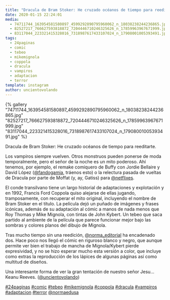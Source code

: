 ```yaml
---
title: "Dracula de Bram Stoker: He cruzado océanos de tiempo para reeditarte"
date: 2020-01-15 22:24:01
media: 
  - 74711744_163954581580897_4599292890795960062_n_18038238244236865.jpg
  - 82527217_766627593818872_7204446710246325626_n_17859963967671999.jpg
  - 83117044_223321415328016_7318987617433107024_n_17908001005393491.jpg
tags: 
  - 24paginas
  - comic
  - tebeo
  - mikemignola
  - coppola
  - dracula
  - vampiros
  - adaptacion
  - terror
template: instagram
author: uncientovolando
---
```


{% gallery "74711744_163954581580897_4599292890795960062_n_18038238244236865.jpg" "82527217_766627593818872_7204446710246325626_n_17859963967671999.jpg" "83117044_223321415328016_7318987617433107024_n_17908001005393491.jpg" %}

Dracula de Bram Stoker: He cruzado océanos de tiempo para reeditarte.

Los vampiros siempre vuelven. Otros monstruos pueden ponerse de moda temporalmente, pero el señor de la noche es un mito poderoso. Ahí tenemos, por ejemplo, el remake comiquero de Buffy con Jordie Bellaire y David López ([@fandogamia](https://instagram.com/fandogamia), tráenos esto) o la relectura pasada de vueltas de Dracula por parte de Moffat (y, ay, Gatiss) para [@netflixes](https://instagram.com/netflixes).

El conde transilvano tiene un largo historial de adaptaciones y explotación y en 1992, Francis Ford Coppola quiso alejarse de ellas jugando, tramposamente, con recuperar el mito original, incluyendo el nombre de Bram Stoker en el título. La película dejó un puñado de imágenes y frases icónicas, además de su adaptación al cómic a manos de nada menos que Roy Thomas y Mike Mignola, con tintas de John Kybert. Un tebeo que saca partido al ambiente de la película que parece funcionar mejor bajo las sombras y colores planos del dibujo de Mignola.

Tras mucho tiempo sin una reedición, [@norma_editorial](https://instagram.com/norma_editorial) ha encadenado dos. Hace poco nos llegó el cómic en riguroso blanco y negro, que aunque permite ver bien el trabajo de mancha de Mignola/Kybert pierde expresividad, y no se hizo esperar mucho esta versión a color, que incluye como extras la reproducción de los lápices de algunas páginas así como multitud de diseños.

Una interesante forma de ver la gran tentación de nuestro señor Jesu... Keanu Reeves. ([@uncientovolando](https://instagram.com/uncientovolando))

[#24paginas](/etiquetas/24paginas) [#comic](/etiquetas/comic) [#tebeo](/etiquetas/tebeo) [#mikemignola](/etiquetas/mikemignola) [#coppola](/etiquetas/coppola) [#dracula](/etiquetas/dracula) [#vampiros](/etiquetas/vampiros) [#adaptacion](/etiquetas/adaptacion) [#terror](/etiquetas/terror) [@normaedusa](https://instagram.com/normaedusa)
